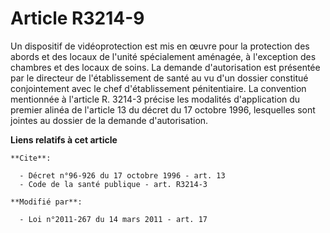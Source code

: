 # Article R3214-9

Un dispositif de vidéoprotection est mis en œuvre pour la protection des abords et des locaux de l'unité spécialement
aménagée, à l'exception des chambres et des locaux de soins. La demande d'autorisation est présentée par le directeur de
l'établissement de santé au vu d'un dossier constitué conjointement avec le chef d'établissement pénitentiaire. La convention
mentionnée à l'article R. 3214-3 précise les modalités d'application du premier alinéa de l'article 13 du décret du 17
octobre 1996, lesquelles sont jointes au dossier de la demande d'autorisation.

**Liens relatifs à cet article**

	**Cite**:

	  - Décret n°96-926 du 17 octobre 1996 - art. 13
	  - Code de la santé publique - art. R3214-3

	**Modifié par**:

	  - Loi n°2011-267 du 14 mars 2011 - art. 17
